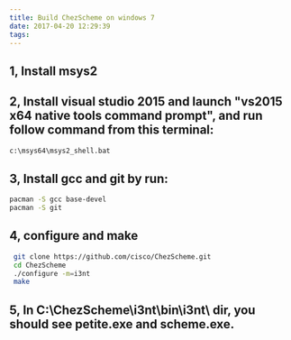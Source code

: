 ```yaml
---
title: Build ChezScheme on windows 7
date: 2017-04-20 12:29:39
tags:
---
```



## 1, Install msys2


## 2, Install visual studio 2015 and launch "vs2015 x64 native tools command prompt", and run follow command from this terminal: 
``` bash
c:\msys64\msys2_shell.bat
```

## 3, Install gcc and git by run:
``` bash
pacman -S gcc base-devel
pacman -S git
```

## 4, configure and make
``` bash
 git clone https://github.com/cisco/ChezScheme.git
 cd ChezScheme
 ./configure -m=i3nt
 make
```


## 5, In  C:\ChezScheme\i3nt\bin\i3nt\ dir, you should see petite.exe and scheme.exe.